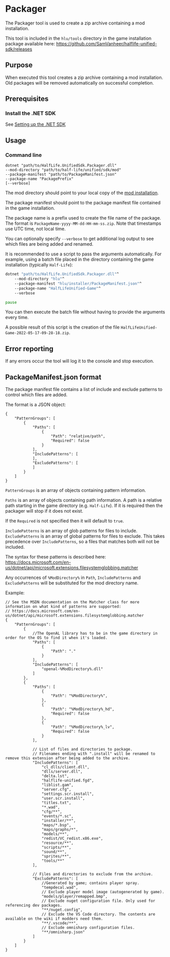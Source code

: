 # Packager

The Packager tool is used to create a zip archive containing a mod installation.

This tool is included in the `hlu/tools` directory in the game installation package available here: https://github.com/SamVanheer/halflife-unified-sdk/releases

## Purpose

When executed this tool creates a zip archive containing a mod installation.
Old packages will be removed automatically on successful completion.

## Prerequisites

### Install the .NET SDK

See [Setting up the .NET SDK](/docs/tutorials/setting-up-dotnet-sdk.md)

## Usage

### Command line

```
dotnet "path/to/HalfLife.UnifiedSdk.Packager.dll"
--mod-directory "path/to/half-life/unified/sdk/mod"
--package-manifest "path/to/PackageManifest.json"
--package-name "PackagePrefix"
[--verbose]
```
The mod directory should point to your local copy of the [mod installation](/INSTALL.md).

The package manifest should point to the package manifest file contained in the game installation.

The package name is a prefix used to create the file name of the package. The format is `PackageName-yyyy-MM-dd-HH-mm-ss.zip`. Note that timestamps use UTC time, not local time.

You can optionally specify `--verbose` to get additional log output to see which files are being added and renamed.

It is recommended to use a script to pass the arguments automatically. For example, using a batch file placed in the directory containing the game installation (typically `Half-Life`):
```bat
dotnet "path/to/HalfLife.UnifiedSdk.Packager.dll"^
	--mod-directory "hlu"^
	--package-manifest "hlu/installer/PackageManifest.json"^
	--package-name "HalfLifeUnified-Game"^
	--verbose

pause
```

You can then execute the batch file without having to provide the arguments every time.

A possible result of this script is the creation of the file `HalfLifeUnified-Game-2022-05-17-09-28-18.zip`.

## Error reporting

If any errors occur the tool will log it to the console and stop execution.

## PackageManifest.json format

The package manifest file contains a list of include and exclude patterns to control which files are added.

The format is a JSON object:
```jsonc
{
	"PatternGroups": [
		{
			"Paths": [
				{
					"Path": "relative/path",
					"Required": false
				}
			],
			"IncludePatterns": [
			],
			"ExcludePatterns": [
			]
		}
	]
}
```

`PatternGroups` is an array of objects containing pattern information.

`Paths` is an array of objects containing path information. A path is a relative path starting in the game directory (e.g. `Half-Life`). If it is required then the packager will stop if it does not exist.

If the `Required` is not specified then it will default to `true`.

`IncludePatterns` is an array of glob patterns for files to include.
`ExcludePatterns` is an array of global patterns for files to exclude. This takes precedence over `IncludePatterns`, so a files that matches both will not be included.

The syntax for these patterns is described here: https://docs.microsoft.com/en-us/dotnet/api/microsoft.extensions.filesystemglobbing.matcher

Any occurrences of `%ModDirectory%` in `Path`, `IncludePatterns` and `ExcludePatterns` will be substituted for the mod directory name.

Example:
```jsonc
// See the MSDN documentation on the Matcher class for more information on what kind of patterns are supported:
// https://docs.microsoft.com/en-us/dotnet/api/microsoft.extensions.filesystemglobbing.matcher
{
	"PatternGroups": [
		{
			//The OpenAL library has to be in the game directory in order for the OS to find it when it's loaded.
			"Paths": [
				{
					"Path": "."
				}
			],
			"IncludePatterns": [
				"openal-%ModDirectory%.dll"
			]
		},
		{
			"Paths": [
				{
					"Path": "%ModDirectory%",
				},
				{
					"Path": "%ModDirectory%_hd",
					"Required": false
				},
				{
					"Path": "%ModDirectory%_lv",
					"Required": false
				}
			],
			
			// List of files and directories to package.
			// Filenames ending with ".install" will be renamed to remove this extension after being added to the archive.
			"IncludePatterns": [
				"cl_dlls/client.dll",
				"dlls/server.dll",
				"delta.lst",
				"halflife-unified.fgd",
				"liblist.gam",
				"server.cfg",
				"settings.scr.install",
				"user.scr.install",
				"titles.txt",
				"*.wad",
				"cfg/**",
				"events/*.sc",
				"installer/**",
				"maps/*.bsp",
				"maps/graphs/*",
				"models/**",
				"redist/VC_redist.x86.exe",
				"resource/**",
				"scripts/**",
				"sound/**",
				"sprites/**",
				"tools/**"
			],
			
			// Files and directories to exclude from the archive.
			"ExcludePatterns": [
				//Generated by game; contains player spray.
				"tempdecal.wad",
				// Exclude player model image (autogenerated by game).
				"models/player/remapped.bmp",
				// Exclude nuget configuration file. Only used for referencing dev packages.
				"**/nuget.config",
				// Exclude the VS Code directory. The contents are available on the wiki if modders need them.
				"**/.vscode/**",
				// Exclude omnisharp configuration files.
				"**/omnisharp.json"
			]
		}
	]
}
```
